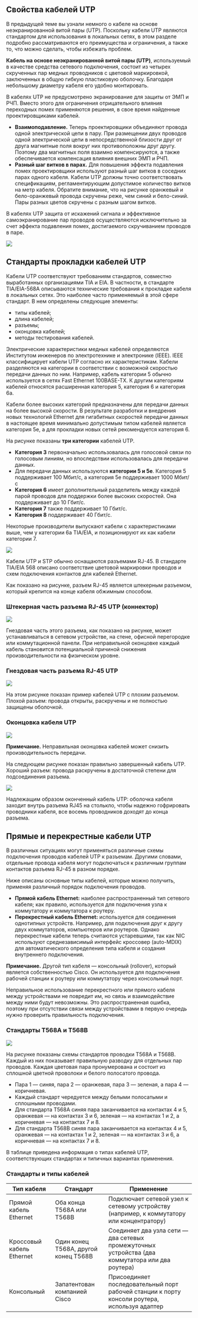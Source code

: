 <!-- verified: agorbachev 03.05.2022 -->

<!-- 4.4.1 -->
## Свойства кабелей UTP

В предыдущей теме вы узнали немного о кабеле на основе неэкранированной витой пары (UTP). Поскольку кабели UTP являются стандартом для использования в локальных сетях, в этом разделе подробно рассматриваются его преимущества и ограничения, а также то, что можно сделать, чтобы избежать проблем.

**Кабель на основе неэкранированной витой пары (UTP)**, используемый в качестве средства сетевого подключения, состоит из четырех скрученных пар медных проводников с цветовой маркировкой, заключенных в общую гибкую пластиковую оболочку. Благодаря небольшому диаметру кабеля его удобно монтировать.

В кабелях UTP не предусмотрено экранирование для защиты от ЭМП и РЧП. Вместо этого для ограничения отрицательного влияния переходных помех применяются решения, в свое время найденные проектировщиками кабелей.

* **Взаимоподавление.** Теперь проектировщики объединяют провода одной электрической цепи в пару. При размещении двух проводов одной электрической цепи в непосредственной близости друг от друга магнитные поля вокруг них противоположны друг другу. Поэтому два магнитных поля взаимно компенсируются, а также обеспечивается компенсация влияния внешних ЭМП и РЧП.
* **Разный шаг витков в парах.** Для повышения эффекта подавления помех проектировщики используют разный шаг витков в соседних парах одного кабеля. Кабели UTP должны точно соответствовать спецификациям, регламентирующим допустимое количество витков на метр кабеля. Обратите внимание, что на рисунке оранжевый и бело-оранжевый провода скручены реже, чем синий и бело-синий. Пары разных цветов скручены с разным шагом витков.

В кабелях UTP защита от искажений сигнала и эффективное самоэкранирование пар проводов осуществляются исключительно за счет эффекта подавления помех, достигаемого скручиванием проводов в паре.

![](./assets/4.4.1.jpg)

<!-- 4.4.2 -->
## Стандарты прокладки кабелей UTP

Кабели UTP соответствуют требованиям стандартов, совместно выработанных организациями TIA и EIA. В частности, в стандарте TIA/EIA-568A описываются технические требования к прокладке кабеля в локальных сетях. Это наиболее часто применяемый в этой сфере стандарт. В нем определены следующие элементы:

- типы кабелей;
- длина кабелей;
- разъемы;
- оконцовка кабелей;
- методы тестирования кабелей.

Электрические характеристики медных кабелей определяются Институтом инженеров по электротехнике и электронике (IEEE). IEEE классифицирует кабели UTP согласно их характеристикам. Кабели разделяются на категории в соответствии с возможной скоростью передачи данных по ним. Например, кабель категории 5 обычно используется в сетях Fast Ethernet 100BASE-TX. К другим категориям кабелей относятся расширенная категория 5, категория 6 и категория 6а.

Кабели более высоких категорий предназначены для передачи данных на более высокой скорости. В результате разработки и внедрения новых технологий Ethernet для гигабитных скоростей передачи данных в настоящее время минимально допустимым типом кабелей является категория 5e, а для прокладки новых сетей рекомендуется категория 6.

На рисунке показаны **три категории** кабелей UTP.

- **Категория 3** первоначально использовалась для голосовой связи по голосовым линиям, но впоследствии использовалась для передачи данных.
- Для передачи данных используются **категории 5 и 5e**. Категория 5 поддерживает 100 Мбит/с, а категория 5e поддерживает 1000 Мбит/с
- **Категория 6** имеет дополнительный разделитель между каждой парой проводов для поддержки более высоких скоростей. Она поддерживает до 10 Гбит/с.
- **Категория 7** также поддерживает 10 Гбит/с.
- **Категория 8** поддерживает 40 Гбит/с.

Некоторые производители выпускают кабели с характеристиками выше, чем у категории 6a TIA/EIA, и позиционируют их как кабели категории 7.


![](./assets/4.4.2-1.png)


Кабели UTP и STP обычно оснащаются разъемами RJ-45. В стандарте TIA/EIA 568 описано соответствие цветовой маркировки проводов и схем подключения контактов для кабелей Ethernet.

Как показано на рисунке, разъем RJ-45 является штекерным разъемом, который крепится на конце кабеля обжимным способом.

### Штекерная часть разъема RJ-45 UTP (коннектор)

![](./assets/4.4.2-2.png)


Гнездовая часть этого разъема, как показано на рисунке, может устанавливаться в сетевом устройстве, на стене, офисной перегородке или коммутационной панели. При неправильной оконцовке каждый кабель становится потенциальной причиной снижения производительности на физическом уровне.

### Гнездовая часть разъема RJ-45 UTP

![](./assets/4.4.2-3.png)


На этом рисунке показан пример кабелей UTP с плохим разъемом. Плохой разъем: провода открыты, раскручены и не полностью защищены оболочкой.

### Оконцовка кабеля UTP

![](./assets/4.4.2-4.png)


**Примечание.** Неправильная оконцовка кабелей может снизить производительность передачи.

На следующем рисунке показан правильно завершенный кабель UTP. Хороший разъем: провода раскручены в достаточной степени для подсоединения разъема.

![](./assets/4.4.2-5.png)


Надлежащим образом оконченный кабель UTP: оболочка кабеля заходит внутрь разъема RJ45 на столькло, чтобы надежно гофрировать проводники кабеля, все восемь проводников доходят до конца разъема.

<!-- 4.4.3 -->
## Прямые и перекрестные кабели UTP

В различных ситуациях могут применяться различные схемы подключения проводов кабелей UTP к разъемам. Другими словами, отдельные провода кабеля могут подключаться к различным группам контактов разъема RJ-45 в разном порядке.

Ниже описаны основные типы кабелей, которые можно получить, применяя различный порядок подключения проводов.

* **Прямой кабель Ethernet:** наиболее распространенный тип сетевого кабеля; как правило, используется для подключения узла к коммутатору и коммутатора к роутеру.
* **Перекрестный кабель Ethernet:** используется для соединения однотипных устройств. Например, для подключения друг к другу двух коммутаторов, компьютеров или роутеров. Однако перекрестные кабели теперь считаются устаревшими, так как NIC используют среднезависимый интерфейс кроссовер (auto-MDIX) для автоматического определения типа кабеля и создания внутреннего подключения.

**Примечание.** Другой тип кабеля — консольный (rollover), который является собственностью Cisco. Он используется для подключения рабочей станции к роутеру или коммутатору через консольный порт.

Неправильное использование перекрестного или прямого кабеля между устройствами не повредит им, но связь и взаимодействие между ними будут невозможны. Это распространенная ошибка, поэтому при отсутствии связи между устройствами в первую очередь нужно проверить правильность подключения.

### Стандарты T568A и T568B

![](./assets/4.4.3.svg)



На рисунке показаны схемы стандартов проводки T568A и T568B. Каждый из них показывает правильную разводку для отдельных пар проводов. Каждая цветовая пара пронумерована и состоит из сплошной цветной проволоки и белого полосатого провода. 

* Пара 1 — синяя, пара 2 — оранжевая, пара 3 — зеленая, а пара 4 — коричневая. 
* Каждый стандарт чередуется между белыми полосатыми и сплошными проводами. 
* Для стандарта T568A синяя пара заканчивается на контактах 4 и 5, оранжевая — на контактах 3 и 6, зеленая — на контактах 1 и 2, а коричневая — на контактах 7 и 8. 
* Для стандарта T568B синяя пара заканчивается на контактах 4 и 5, оранжевая — на контактах 1 и 2, зеленая — на контактах 3 и 6, а коричневая — на контактах 7 и 8. 

В таблице приведена информация о типах кабелей UTP, соответствующих стандартах и типичных вариантах применения.

### Стандарты и типы кабелей

| **Тип кабеля** | **Стандарт** | **Применение** |
| --- | --- | --- |
| Прямой кабель Ethernet | Оба конца T568A или T568B | Подключает сетевой узел к сетевому устройству (например, к коммутатору или концентратору) |
| Кроссовый кабель Ethernet | Один конец T568A, другой конец T568B | Соединяет два узла сети — два сетевых промежуточных устройства (два коммутатора или два роутера) |
| Консольный | Запатентован компанией Cisco | Присоединяет последовательный порт рабочей станции к порту консоли роутера, используя адаптер |



<!-- 4.4.4 -->
<!--  Упражнение. Схемы подключения кабельных контактов -->


